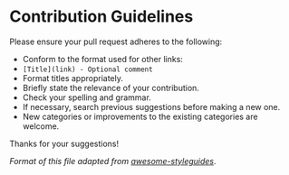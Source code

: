 
# Contribution Guidelines

Please ensure your pull request adheres to the following:

* Conform to the format used for other links:
* `[Title](link) - Optional comment`
* Format titles appropriately.
* Briefly state the relevance of your contribution.
* Check your spelling and grammar.
* If necessary, search previous suggestions before making a new one.
* New categories or improvements to the existing categories are welcome.

Thanks for your suggestions!

*Format of this file adapted from [awesome-styleguides](https://github.com/RichardLitt/awesome-styleguides/blob/master/contribute.md)*.
